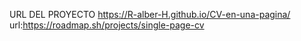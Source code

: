 URL DEL PROYECTO https://R-alber-H.github.io/CV-en-una-pagina/
url:https://roadmap.sh/projects/single-page-cv
